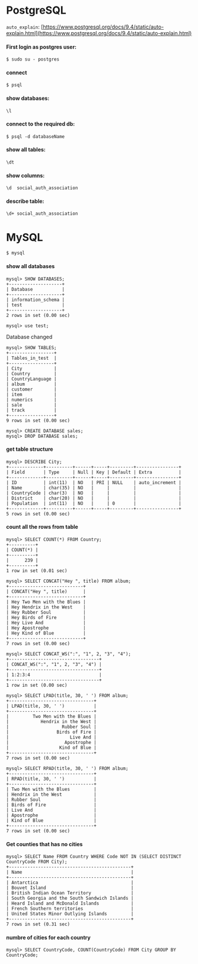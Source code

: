 # PostgreSQL

`auto_explain`: [https://www.postgresql.org/docs/9.4/static/auto-explain.html](https://www.postgresql.org/docs/9.4/static/auto-explain.html)

#### First login as postgres user:

    $ sudo su - postgres

#### connect

    $ psql

#### show databases:

    \l

#### connect to the required db: 

    $ psql -d databaseName

#### show all tables:

    \dt

#### show columns:

    \d  social_auth_association

#### describe table:

    \d+ social_auth_association




# MySQL

    $ mysql

#### show all databases 

    mysql> SHOW DATABASES;
    +--------------------+
    | Database           |
    +--------------------+
    | information_schema |
    | test               |
    +--------------------+
    2 rows in set (0.00 sec)

    mysql> use test;

Database changed

    mysql> SHOW TABLES;
    +-----------------+
    | Tables_in_test  |
    +-----------------+
    | City            |
    | Country         |
    | CountryLanguage |
    | album           |
    | customer        |
    | item            |
    | numerics        |
    | sale            |
    | track           |
    +-----------------+
    9 rows in set (0.00 sec)

    mysql> CREATE DATABASE sales;
    mysql> DROP DATABASE sales;

#### get table structure

    mysql> DESCRIBE City;
    +-------------+----------+------+-----+---------+----------------+
    | Field       | Type     | Null | Key | Default | Extra          |
    +-------------+----------+------+-----+---------+----------------+
    | ID          | int(11)  | NO   | PRI | NULL    | auto_increment |
    | Name        | char(35) | NO   |     |         |                |
    | CountryCode | char(3)  | NO   |     |         |                |
    | District    | char(20) | NO   |     |         |                |
    | Population  | int(11)  | NO   |     | 0       |                |
    +-------------+----------+------+-----+---------+----------------+
    5 rows in set (0.00 sec)

#### count all the rows from table

    mysql> SELECT COUNT(*) FROM Country;
    +----------+
    | COUNT(*) |
    +----------+
    |      239 |
    +----------+
    1 row in set (0.01 sec)

    mysql> SELECT CONCAT("Hey ", title) FROM album;
    +----------------------------+
    | CONCAT("Hey ", title)      |
    +----------------------------+
    | Hey Two Men with the Blues |
    | Hey Hendrix in the West    |
    | Hey Rubber Soul            |
    | Hey Birds of Fire          |
    | Hey Live And               |
    | Hey Apostrophe             |
    | Hey Kind of Blue           |
    +----------------------------+
    7 rows in set (0.00 sec)

    mysql> SELECT CONCAT_WS(":", "1", 2, "3", "4");
    +----------------------------------+
    | CONCAT_WS(":", "1", 2, "3", "4") |
    +----------------------------------+
    | 1:2:3:4                          |
    +----------------------------------+
    1 row in set (0.00 sec)

    mysql> SELECT LPAD(title, 30, ' ') FROM album;
    +--------------------------------+
    | LPAD(title, 30, ' ')           |
    +--------------------------------+
    |         Two Men with the Blues |
    |            Hendrix in the West |
    |                    Rubber Soul |
    |                  Birds of Fire |
    |                       Live And |
    |                     Apostrophe |
    |                   Kind of Blue |
    +--------------------------------+
    7 rows in set (0.00 sec)

    mysql> SELECT RPAD(title, 30, ' ') FROM album;
    +--------------------------------+
    | RPAD(title, 30, ' ')           |
    +--------------------------------+
    | Two Men with the Blues         |
    | Hendrix in the West            |
    | Rubber Soul                    |
    | Birds of Fire                  |
    | Live And                       |
    | Apostrophe                     |
    | Kind of Blue                   |
    +--------------------------------+
    7 rows in set (0.00 sec)

#### Get counties that has no cities

    mysql> SELECT Name FROM Country WHERE Code NOT IN (SELECT DISTINCT CountryCode FROM City);
    +----------------------------------------------+
    | Name                                         |
    +----------------------------------------------+
    | Antarctica                                   |
    | Bouvet Island                                |
    | British Indian Ocean Territory               |
    | South Georgia and the South Sandwich Islands |
    | Heard Island and McDonald Islands            |
    | French Southern territories                  |
    | United States Minor Outlying Islands         |
    +----------------------------------------------+
    7 rows in set (0.31 sec)

#### numbre of cities for each country

    mysql> SELECT CountryCode, COUNT(CountryCode) FROM City GROUP BY CountryCode;
